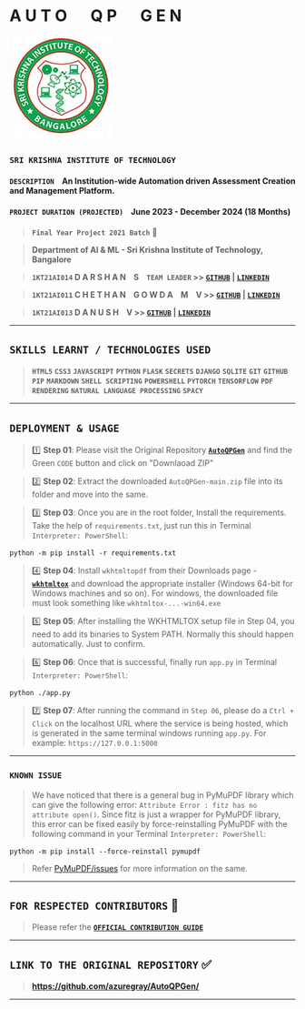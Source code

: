 # **A U T O &emsp; Q P &emsp; G E N**

![SKIT Emblem](https://raw.githubusercontent.com/azuregray/AutoQPGen/main/Assets/SKIT_Emblem.jpg)
### **`SRI KRISHNA INSTITUTE OF TECHNOLOGY`**

#### `DESCRIPTION` &ensp; An Institution-wide Automation driven Assessment Creation and Management Platform.

#### `PROJECT DURATION (PROJECTED)` &ensp; June 2023 - December 2024 (18 Months)

> **`Final Year Project 2021 Batch`** 💙

> **Department of AI & ML - Sri Krishna Institute of Technology, Bangalore**

> **`1KT21AI014` D A R S H A N &ensp; S &ensp; `TEAM LEADER` >> [**`GITHUB`**](https://github.com/azuregray/) | [**`LINKEDIN`**](https://linkedin.com/in/arcticblue)**

> **`1KT21AI011` C H E T H A N &ensp; G O W D A &ensp; M &ensp; V >> [**`GITHUB`**](https://github.com/chethangowdamv) | [**`LINKEDIN`**](https://www.linkedin.com/in/chethan-gowda-m-v-98a2a0229)**

> **`1KT21AI013` D A N U S H &ensp; V >> [**`GITHUB`**](https://github.com/thedynamics) | [**`LINKEDIN`**](https://www.linkedin.com/in/masterofseas)**

---
## **`SKILLS LEARNT / TECHNOLOGIES USED`**
> **`HTML5`** **`CSS3`** **`JAVASCRIPT`** **`PYTHON`** **`FLASK`** **`SECRETS`** **`DJANGO`** **`SQLITE`** **`GIT`** **`GITHUB`** **`PIP`** **`MARKDOWN`** **`SHELL SCRIPTING`** **`POWERSHELL`** **`PYTORCH`** **`TENSORFLOW`** **`PDF RENDERING`** **`NATURAL LANGUAGE PROCESSING`** **`SPACY`**

---
## **`DEPLOYMENT & USAGE`**
> 1️⃣ **Step 01**: Please visit the Original Repository [**`AutoQPGen`**](https://github.com/azuregray/AutoQPGen) and find the Green `CODE` button and click on "Downlaoad ZIP"

> 2️⃣ **Step 02**: Extract the downloaded `AutoQPGen-main.zip` file into its folder and move into the same.

> 3️⃣ **Step 03**: Once you are in the root folder, Install the requirements. Take the help of `requirements.txt`, just run this in Terminal `Interpreter: PowerShell`:
```
python -m pip install -r requirements.txt
```

> 4️⃣ **Step 04**: Install `wkhtmltopdf` from their Downloads page - [**`wkhtmltox`**](https://wkhtmltopdf.org/downloads.html/) and download the appropriate installer (Windows 64-bit for Windows machines and so on). For windows, the downloaded file must look something like `wkhtmltox-...-win64.exe` 

> 5️⃣ **Step 05**: After installing the WKHTMLTOX setup file in Step 04, you need to add its binaries to System PATH. Normally this should happen automatically. Just to confirm.

> 6️⃣ **Step 06**: Once that is successful, finally run `app.py` in Terminal `Interpreter: PowerShell`:
```
python ./app.py
```

> 7️⃣ **Step 07**: After running the command in `Step 06`, please do a `Ctrl + Click` on the localhost URL where the service is being hosted, which is generated in the same terminal windows running `app.py`. For example: `https://127.0.0.1:5000`
---
### **`KNOWN ISSUE`**
> We have noticed that there is a general bug in PyMuPDF library which can give the following error: `Attribute Error : fitz has no attribute open()`. Since fitz is just a wrapper for PyMuPDF library, this error can be fixed easily by force-reinstalling PyMuPDF with the following command in your Terminal  `Interpreter: PowerShell`:
```
python -m pip install --force-reinstall pymupdf
```
> Refer [PyMuPDF/issues](https://github.com/pymupdf/PyMuPDF/issues/660) for more information on the same.
---
## **`FOR RESPECTED CONTRIBUTORS`** 🔰
> Please refer the [**`OFFICIAL CONTRIBUTION GUIDE`**](https://docs.github.com/en/get-started/exploring-projects-on-github/contributing-to-a-project) 
---

## **`LINK TO THE ORIGINAL REPOSITORY`** ✅

> **https://github.com/azuregray/AutoQPGen/**

---
